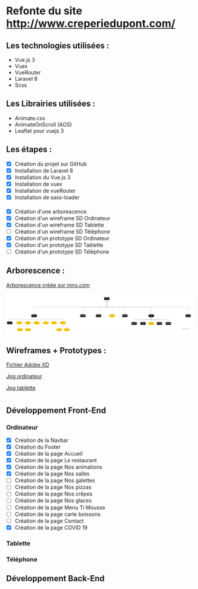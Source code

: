 # Refonte du site http://www.creperiedupont.com/

## Les technologies utilisées :
* Vue.js 3
* Vuex
* VueRouter
* Laravel 8
* Scss

## Les Librairies utilisées :
* Animate.css
* AnimateOnScroll (AOS)
* Leaflet pour vuejs 3

## Les étapes :

- [x] Création du projet sur GitHub
- [x] Installation de Laravel 8
- [x] Installation du Vue.js 3
- [x] Installation de vuex
- [x] Installation de vueRouter
- [x] Installation de sass-loader

####

- [x] Création d'une arborescence
- [x] Création d'un wireframe SD Ordinateur
- [x] Création d'un wireframe SD Tablette
- [ ] Création d'un wireframe SD Téléphone
- [x] Création d'un prototype SD Ordinateur
- [x] Création d'un prototype SD Tablette
- [ ] Création d'un prototype SD Téléphone

## Arborescence :

[Arborescence créée sur miro.com](https://miro.com/welcomeonboard/NNKnCSP6Vrv3ECwfsIQggfQGEgNxOEf8geDMP8JusTOxewowBV5zZ03vadldQFoW)

![Version jpg](https://github.com/bezedache29/creperie-du-pont/blob/main/divers/arbo.jpg)

## Wireframes + Prototypes :

[Fichier Adobe XD](https://github.com/bezedache29/creperie-du-pont/blob/main/divers/wireframe)

[Jpg ordinateur](https://github.com/bezedache29/creperie-du-pont/blob/main/divers/wireframe/desktop)

[Jpg tablette](https://github.com/bezedache29/creperie-du-pont/blob/main/divers/wireframe/tablet)

#

## Développement Front-End

### Ordinateur

- [x] Création de la Navbar
- [x] Création du Footer
- [x] Création de la page Accueil
- [x] Création de la page Le restaurant
- [x] Création de la page Nos animations
- [x] Création de la page Nos salles
- [ ] Création de la page Nos galettes
- [ ] Création de la page Nos pizzas
- [ ] Création de la page Nos crêpes
- [ ] Création de la page Nos glaces
- [ ] Création de la page Menu Ti Mousse
- [ ] Création de la page carte boissons
- [ ] Création de la page Contact
- [x] Création de la page COVID 19

### Tablette

### Téléphone

## Développement Back-End